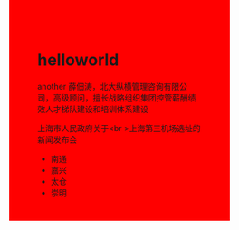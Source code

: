 # helloworld
another
薛佃涛，北大纵横管理咨询有限公司，高级顾问，擅长战略组织集团控管薪酬绩效人才梯队建设和培训体系建设
<body style="background-color:red; width:290px; height:290px;">

上海市人民政府关于<br \>上海第三机场选址的新闻发布会
</body>
<ul>
<li>南通</li>
<li>嘉兴</li>
<li>太仓</li>
<li>崇明</li>
</ul>
